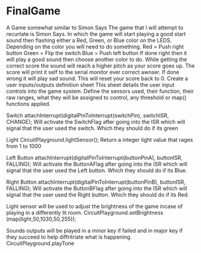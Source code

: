 # FinalGame
A Game somewhat similar to Simon Says
The game that I will attempt to recurtate is Simon Says. 
In which the game will start playing a good start sound then flashing either a Red, Green, or Blue color on the LEDS. 
Depending on the color you will need to do something. 
Red = Push right button
Green = Flip the switch
Blue = Push left button
If done right then it will play a good sound then choose another color to do. While getting the correct score the sound will reach a higher pitch as your score goes up. The score will print it self to the serial monitor ever correct awnser.
If done wrong it will play sad sound. This will reset your score back to 0.
Create a user inputs/outputs definition sheet
This sheet details the user input controls into the game system. Define the sensors used, their function, their raw ranges, what they will be assigned to control, any threshold or map() functions applied.

Switch
attachInterrupt(digitalPinToInterrupt(switchPin), switchISR, CHANGE);
Will activate the SwitchFlag after going into the ISR which will signal that the user used the switch. Which they should do if its green

Light
CircuitPlayground.lightSensor();
Return a integer light value that rages from 1 to 1000

Left Button
attachInterrupt(digitalPinToInterrupt(buttonPinA), buttonISR, FALLING);
Will activate the ButtonAFlag after going into the ISR which will signal that the user used the Left button. Which they should do if its Blue.

Right Button
attachInterrupt(digitalPinToInterrupt(buttonPinB), buttonISR, FALLING);
Will activate the ButtonBFlag after going into the ISR which will signal that the user used the Right button. Which they should do if its Red.

Light sensor will be used to adjust the brightness of the game incase of playing in a differently lit room.
CircuitPlayground.setBrightness
(map(light,50,1030,50,255));

Sounds outputs will be played in a minor key if failed and in major key if they succeed to help diffritriate what is happening.
CircuitPlayground.playTone









